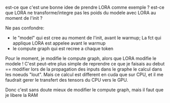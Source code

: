 est-ce que c'est une bonne idee de prendre LORA comme exemple ?
est-ce que LORA ne transforme/integre pas les poids du modele avec LORA au moment de l'init ?

Ne pas confondre:
- le "model" qui est cree au moment de l'init, avant le warmup; La fct qui applique LORA est appelee avant le warmup
- le compute graph qui est recree a chaque token

Pour le moment, je modifie le compute graph, alors que LORA modifie le modele !
C'est peut-etre plus simple de reprendre ce que je faisais au debut == modifier lors de la propagation des inputs dans le graphe le calcul dans les noeuds "lout". Mais ce calcul est different en cuda que sur CPU, et il me faudrait gerer le transfert des tensors du CPU vers le GPU.

Donc c'est sans doute mieux de modifier le compute graph, mais il faut que je libere la RAM


